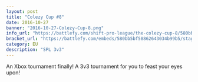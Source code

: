 ```yaml
---
layout: post
title: "Colezy Cup #8"
date: 2016-10-27
banner: "2016-10-27-Colezy-Cup-8.png"
info_url: "https://battlefy.com/shift-pro-league/the-colezy-cup-8/580bb5bf58862643034b99b5/info"
bracket_url: "https://battlefy.com/embeds/580bb5bf58862643034b99b5/stage/580bb5bf58862643034b99b6"
category: EU
description: "SPL 3v3"
---
```


An Xbox tournament finally! A 3v3 tournament for you to feast your eyes upon!
